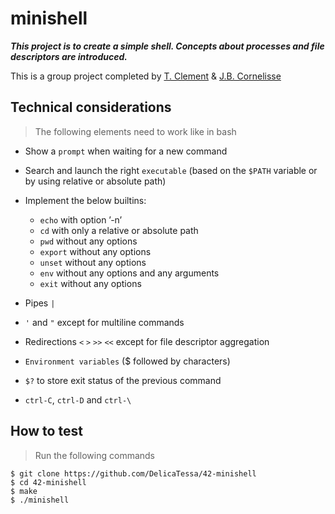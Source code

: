 # minishell
***This project is to create a simple shell. Concepts about processes and file descriptors are introduced.***

This is a group project completed by [T. Clement](https://github.com/DelicaTessa) & [J.B. Cornelisse](https://github.com/JayBeest)

## Technical considerations
> The following elements need to work like in bash

- Show a ```prompt``` when waiting for a new command

- Search and launch the right ```executable``` (based on the ```$PATH``` variable or by using relative or absolute path)

- Implement the below builtins:
  - ```echo``` with option ’-n’
  - ```cd``` with only a relative or absolute path
  - ```pwd``` without any options
  - ```export``` without any options
  - ```unset``` without any options
  - ```env``` without any options and any arguments
  - ```exit``` without any options

- Pipes ```|```

- ```'``` and ```"``` except for multiline commands

- Redirections ```<``` ```>``` ```>>``` ```<<``` except for file descriptor aggregation

- ```Environment variables``` ($ followed by characters)

- ```$?``` to store exit status of the previous command

- ```ctrl-C```, ```ctrl-D``` and ```ctrl-\```

## How to test
> Run the following commands

```shell
$ git clone https://github.com/DelicaTessa/42-minishell
$ cd 42-minishell
$ make
$ ./minishell
```
